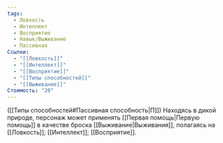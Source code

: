 ```yaml
---
tags:
  - Ловкость
  - Интеллект
  - Восприятие
  - Навык/Выживание
  - Пассивная
Ссылки:
  - "[[Ловкость]]"
  - "[[Интеллект]]"
  - "[[Восприятие]]"
  - "[[Типы способностей]]"
  - "[[Выживание]]"
Стоимость: "20"
---
```

([[Типы способностей#Пассивная способность|П]]) Находясь в дикой природе, персонаж может применять [[Первая помощь|Первую помощь]] в качестве броска [[Выживание|Выживания]], полагаясь на [[Ловкость]]; [[Интеллект]]; [[Восприятие]]. 